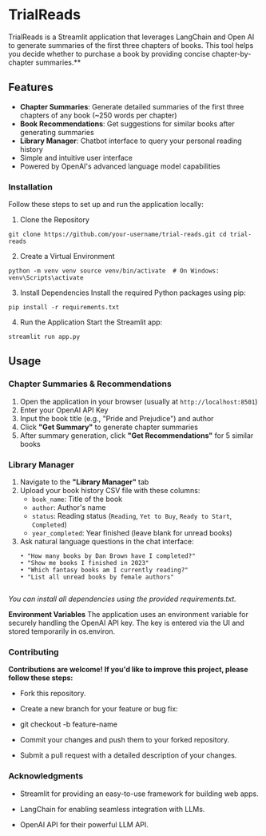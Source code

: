# TrialReads

TrialReads is a Streamlit application that leverages LangChain and Open AI to generate summaries of the first three chapters of books. This tool helps you decide whether to purchase a book by providing concise chapter-by-chapter summaries.**

## Features
- **Chapter Summaries**: Generate detailed summaries of the first three chapters of any book (~250 words per chapter)
- **Book Recommendations**: Get suggestions for similar books after generating summaries
- **Library Manager**: Chatbot interface to query your personal reading history
- Simple and intuitive user interface
- Powered by OpenAI's advanced language model capabilities


### Installation
Follow these steps to set up and run the application locally:

1. Clone the Repository
   
`git clone https://github.com/your-username/trial-reads.git
cd trial-reads`

2. Create a Virtual Environment

`python -m venv venv
source venv/bin/activate  # On Windows: venv\Scripts\activate`

3. Install Dependencies
Install the required Python packages using pip:

`pip install -r requirements.txt`

4. Run the Application
Start the Streamlit app:

`streamlit run app.py`

## Usage

### Chapter Summaries & Recommendations
1. Open the application in your browser (usually at `http://localhost:8501`)
2. Enter your OpenAI API Key
3. Input the book title (e.g., "Pride and Prejudice") and author
4. Click **"Get Summary"** to generate chapter summaries
5. After summary generation, click **"Get Recommendations"** for 5 similar books

### Library Manager
1. Navigate to the **"Library Manager"** tab
2. Upload your book history CSV file with these columns:
   - `book_name`: Title of the book
   - `author`: Author's name
   - `status`: Reading status (`Reading`, `Yet to Buy`, `Ready to Start`, `Completed`)
   - `year_completed`: Year finished (leave blank for unread books)
3. Ask natural language questions in the chat interface:
   ```plaintext
   • "How many books by Dan Brown have I completed?"
   • "Show me books I finished in 2023"
   • "Which fantasy books am I currently reading?"
   • "List all unread books by female authors"


*You can install all dependencies using the provided requirements.txt.*

**Environment Variables**
The application uses an environment variable for securely handling the OpenAI API key. The key is entered via the UI and stored temporarily in os.environ.


### Contributing

**Contributions are welcome! If you'd like to improve this project, please follow these steps:**

- Fork this repository.

- Create a new branch for your feature or bug fix:


- git checkout -b feature-name

- Commit your changes and push them to your forked repository.

- Submit a pull request with a detailed description of your changes.

### Acknowledgments

- Streamlit for providing an easy-to-use framework for building web apps.

- LangChain for enabling seamless integration with LLMs.

- OpenAI API for their powerful LLM API.
